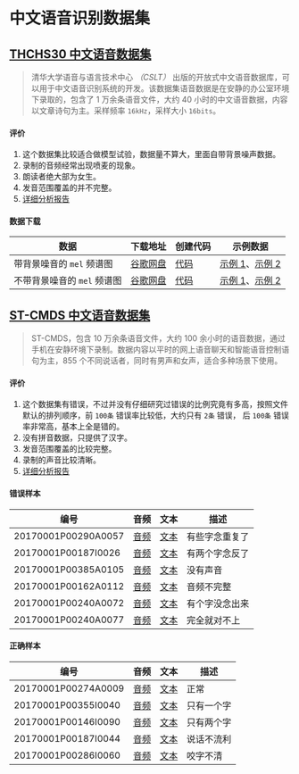 # 中文语音识别数据集

## [THCHS30 中文语音数据集](http://www.openslr.org/18/)

> 清华大学语音与语言技术中心 _（CSLT）_ 出版的开放式中文语音数据库，可以用于中文语音识别系统的开发。该数据集语音数据是在安静的办公室环境下录取的，包含了 1 万余条语音文件，大约 40 小时的中文语音数据，内容以文章诗句为主。采样频率 `16kHz`，采样大小 `16bits`。

#### 评价

1. 这个数据集比较适合做模型试验，数据量不算大，里面自带背景噪声数据。
1. 录制的音频经常出现喷麦的现象。
1. 朗读者绝大部为女生。
1. 发音范围覆盖的并不完整。
1. [详细分析报告](./THCHS30/notebooks/THCHS30-数据分析报告.ipynb)

#### 数据下载

| 数据                        | 下载地址                                                                                       | 创建代码                                                | 示例数据                                                                |
| --------------------------- | ---------------------------------------------------------------------------------------------- | ------------------------------------------------------- | ----------------------------------------------------------------------- |
| 带背景噪音的 `mel` 频谱图   | [谷歌网盘](https://drive.google.com/file/d/1-_M9RI74-a1zzMXS6qYQ3G22rqPSp76n/view?usp=sharing) | [代码](./THCHS30/notebooks/THCHS30-创建Mel频谱图.ipynb) | [示例 1](./THCHS30/demo/A2_92.mp3)、[示例 2](./THCHS30/demo/A2_108.mp3) |
| 不带背景噪音的 `mel` 频谱图 | [谷歌网盘](https://drive.google.com/file/d/1-_3q6dneIt7CL53OvqyAZKo1wiV6uFkU/view?usp=sharing) | [代码](./THCHS30/notebooks/THCHS30-创建Mel频谱图.ipynb) | [示例 1](./THCHS30/demo/A2_0.mp3)、[示例 2](./THCHS30/demo/C7_502.mp3)  |

## [ST-CMDS 中文语音数据集](http://www.openslr.org/38/)

> ST-CMDS，包含 10 万余条语音文件，大约 100 余小时的语音数据，通过手机在安静环境下录制。数据内容以平时的网上语音聊天和智能语音控制语句为主，855 个不同说话者，同时有男声和女声，适合多种场景下使用。

#### 评价

1. 这个数据集有错误，不过并没有仔细研究过错误的比例究竟有多高，按照文件默认的排列顺序，前 `100条` 错误率比较低，大约只有 `2条` 错误， 后 `100条` 错误率非常高，基本上全是错的。
1. 没有拼音数据，只提供了汉字。
1. 发音范围覆盖的比较完整。
1. 录制的声音比较清晰。
1. [详细分析报告](./ST-CMDS/notebooks/ST-CMDS-数据分析报告.ipynb)

#### 错误样本

| 编号                | 音频                                           | 文本                                           | 描述           |
| ------------------- | ---------------------------------------------- | ---------------------------------------------- | -------------- |
| 20170001P00290A0057 | [音频](./ST-CMDS/demo/20170001P00290A0057.mp3) | [文本](./ST-CMDS/demo/20170001P00290A0057.txt) | 有些字念重复了 |
| 20170001P00187I0026 | [音频](./ST-CMDS/demo/20170001P00187I0026.mp3) | [文本](./ST-CMDS/demo/20170001P00187I0026.txt) | 有两个字念反了 |
| 20170001P00385A0105 | [音频](./ST-CMDS/demo/20170001P00385A0105.mp3) | [文本](./ST-CMDS/demo/20170001P00385A0105.txt) | 没有声音       |
| 20170001P00162A0112 | [音频](./ST-CMDS/demo/20170001P00162A0112.mp3) | [文本](./ST-CMDS/demo/20170001P00162A0112.txt) | 音频不完整     |
| 20170001P00240A0072 | [音频](./ST-CMDS/demo/20170001P00240A0072.mp3) | [文本](./ST-CMDS/demo/20170001P00240A0072.txt) | 有个字没念出来 |
| 20170001P00240A0077 | [音频](./ST-CMDS/demo/20170001P00240A0077.mp3) | [文本](./ST-CMDS/demo/20170001P00240A0077.txt) | 完全就对不上   |

#### 正确样本

| 编号                | 音频                                           | 文本                                           | 描述       |
| ------------------- | ---------------------------------------------- | ---------------------------------------------- | ---------- |
| 20170001P00274A0009 | [音频](./ST-CMDS/demo/20170001P00274A0009.mp3) | [文本](./ST-CMDS/demo/20170001P00274A0009.txt) | 正常       |
| 20170001P00355I0040 | [音频](./ST-CMDS/demo/20170001P00355I0040.mp3) | [文本](./ST-CMDS/demo/20170001P00355I0040.txt) | 只有一个字 |
| 20170001P00146I0090 | [音频](./ST-CMDS/demo/20170001P00146I0090.mp3) | [文本](./ST-CMDS/demo/20170001P00146I0090.txt) | 只有两个字 |
| 20170001P00187I0044 | [音频](./ST-CMDS/demo/20170001P00187I0044.mp3) | [文本](./ST-CMDS/demo/20170001P00187I0044.txt) | 说话不流利 |
| 20170001P00286I0060 | [音频](./ST-CMDS/demo/20170001P00286I0060.mp3) | [文本](./ST-CMDS/demo/20170001P00286I0060.txt) | 咬字不清   |
